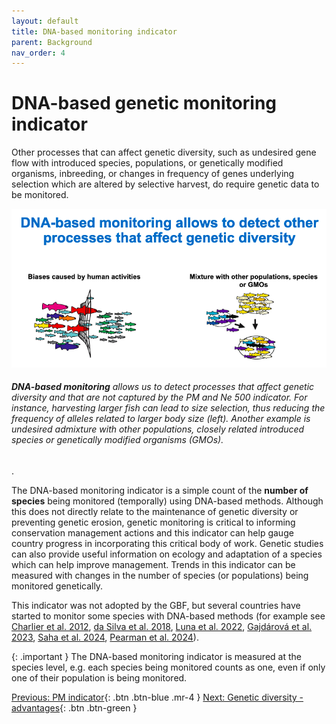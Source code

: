 ```yaml
---
layout: default
title: DNA-based monitoring indicator
parent: Background
nav_order: 4
---
```


# DNA-based genetic monitoring indicator

Other processes that can affect genetic diversity, such as undesired gene flow with introduced species, populations, or genetically modified organisms, inbreeding, or changes in frequency of genes underlying selection which are altered by selective harvest, do require genetic data to be monitored. 


![](DNAindicator_Fig1.png)
###### **DNA-based monitoring** allows us to detect processes that affect genetic diversity and that are not captured by the PM and Ne 500 indicator. For instance, harvesting larger fish can lead to size selection, thus reducing the frequency of alleles related to larger body size (left). Another example is undesired admixture with other populations, closely related introduced species or genetically modified organisms (GMOs).

.

The DNA-based monitoring indicator is a simple count of the **number of species** being monitored (temporally) using DNA-based methods. Although this does not directly relate to the maintenance of genetic diversity or preventing genetic erosion, genetic monitoring is critical to informing conservation management actions and this indicator can help gauge country progress in incorporating this critical body of work. Genetic studies can also provide useful information on ecology and adaptation of a species which can help improve management. Trends in this indicator can be measured with changes in the number of species (or populations) being monitored genetically.

This indicator was not adopted by the GBF, but several countries have started to monitor some species with DNA-based methods (for example see [Charlier et al. 2012](https://pubmed.ncbi.nlm.nih.gov/22828900/), [da Silva et al. 2018](https://doi.org/10.1007/s10592-017-1008-9), [Luna et al. 2022](https://doi.org/10.1093/ornithapp/duac009), [Gajdárová et al. 2023](https://doi.org/10.1016/j.gecco.2023.e02399), [Saha et al. 2024](https://doi.org/10.1007/s10592-023-01586-3), [Pearman et al. 2024](https://doi.org/10.1038/s41559-023-02260-0)).

{: .important }
The DNA-based monitoring indicator is measured at the species level, e.g. each species being monitored counts as one, even if only one of their population is being monitored.



[Previous: PM indicator](https://aliciamstt.github.io/guidelines-genetic-diversity-indicators/docs/2_Theoretical_background/PM-indicator.html#populations-maintained-indicator){: .btn .btn-blue .mr-4 }
[Next: Genetic diversity - advantages](https://aliciamstt.github.io/guidelines-genetic-diversity-indicators/docs/2_Theoretical_background/Gen_div_advantages.html#genetic-diversity---advantages){: .btn .btn-green }
